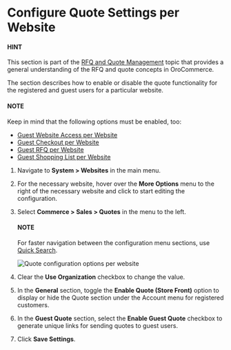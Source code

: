 <a id="sys-websites-quotes"></a>

# Configure Quote Settings per Website

#### HINT
This section is part of the [RFQ and Quote Management](../../../../../../concept-guides/rfq-quotes/index.md#concept-guide-rfq-quotes) topic that provides a general understanding of the RFQ and quote concepts in OroCommerce.

The section describes how to enable or disable the quote functionality for the registered and guest users for a particular  website.

#### NOTE
Keep in mind that the following options must be enabled, too:

* [Guest Website Access per Website](../guests/website-guest-access.md#sys-conf-commerce-guest-access-website)
* [Guest Checkout per Website](website-guest-checkout.md#user-guide-system-configuration-commerce-sales-checkout-website)
* [Guest RFQ per Website](website-guest-rfq.md#user-guide-system-configuration-commerce-sales-rfq-website)
* [Guest Shopping List per Website](website-guest-shopping-list.md#user-guide-system-configuration-commerce-sales-shopping-list-per-website)

1. Navigate to **System > Websites** in the main menu.
2. For the necessary website, hover over the <i class="fa fa-ellipsis-h fa-lg" aria-hidden="true"></i> **More Options** menu to the right of the necessary website and click <i class="fas fa-cog" aria-hidden="true"></i> to start editing the configuration.
3. Select **Commerce > Sales > Quotes** in the menu to the left.

   #### NOTE
   For faster navigation between the configuration menu sections, use [Quick Search](../../../../configuration/quick-search.md#user-guide-system-configuration-quick-search).

   ![Quote configuration options per website](user/img/system/websites/web_configuration/website_quote_config.png)
4. Clear the **Use Organization** checkbox to change the value.
5. In the **General** section, toggle the **Enable Quote (Store Front)** option to display or hide the Quote section under the Account menu for registered customers.
6. In the **Guest Quote** section, select the **Enable Guest Quote** checkbox to generate unique links for sending quotes to guest users.
7. Click **Save Settings**.

<!-- fa-bars = fa-navicon -->
<!-- Ic Tiles is used as Set As Default in saved views, and as tiles in display layout options -->
<!-- IcPencil refers to Rename in Commerce and Inline Editing in CRM -->
<!-- Check mark in the square. -->
<!-- SortDesc is also used as drop-down arrow -->

